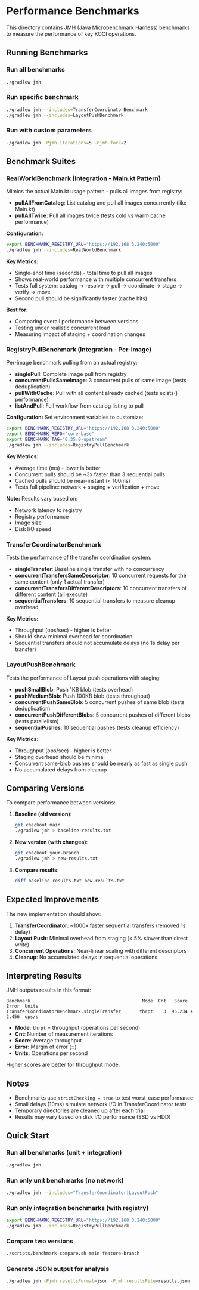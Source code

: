 # Performance Benchmarks

This directory contains JMH (Java Microbenchmark Harness) benchmarks to measure the performance of key KOCI operations.

## Running Benchmarks

### Run all benchmarks
```bash
./gradlew jmh
```

### Run specific benchmark
```bash
./gradlew jmh --includes=TransferCoordinatorBenchmark
./gradlew jmh --includes=LayoutPushBenchmark
```

### Run with custom parameters
```bash
./gradlew jmh -Pjmh.iterations=5 -Pjmh.fork=2
```

## Benchmark Suites

### RealWorldBenchmark (Integration - Main.kt Pattern)
Mimics the actual Main.kt usage pattern - pulls all images from registry:

- **pullAllFromCatalog**: List catalog and pull all images concurrently (like Main.kt)
- **pullAllTwice**: Pull all images twice (tests cold vs warm cache performance)

**Configuration:**
```bash
export BENCHMARK_REGISTRY_URL="https://192.168.3.240:5000"
./gradlew jmh --includes=RealWorldBenchmark
```

**Key Metrics:**
- Single-shot time (seconds) - total time to pull all images
- Shows real-world performance with multiple concurrent transfers
- Tests full system: catalog → resolve → pull → coordinate → stage → verify → move
- Second pull should be significantly faster (cache hits)

**Best for:**
- Comparing overall performance between versions
- Testing under realistic concurrent load
- Measuring impact of staging + coordination changes

### RegistryPullBenchmark (Integration - Per-Image)
Per-image benchmark pulling from an actual registry:

- **singlePull**: Complete image pull from registry
- **concurrentPullsSameImage**: 3 concurrent pulls of same image (tests deduplication)
- **pullWithCache**: Pull with all content already cached (tests exists() performance)
- **listAndPull**: Full workflow from catalog listing to pull

**Configuration:**
Set environment variables to customize:
```bash
export BENCHMARK_REGISTRY_URL="https://192.168.3.240:5000"
export BENCHMARK_REPO="core-base"
export BENCHMARK_TAG="0.35.0-upstream"
./gradlew jmh --includes=RegistryPullBenchmark
```

**Key Metrics:**
- Average time (ms) - lower is better
- Concurrent pulls should be ~3x faster than 3 sequential pulls
- Cached pulls should be near-instant (< 100ms)
- Tests full pipeline: network + staging + verification + move

**Note:** Results vary based on:
- Network latency to registry
- Registry performance
- Image size
- Disk I/O speed

### TransferCoordinatorBenchmark
Tests the performance of the transfer coordination system:

- **singleTransfer**: Baseline single transfer with no concurrency
- **concurrentTransfersSameDescriptor**: 10 concurrent requests for the same content (only 1 actual transfer)
- **concurrentTransfersDifferentDescriptors**: 10 concurrent transfers of different content (all execute)
- **sequentialTransfers**: 10 sequential transfers to measure cleanup overhead

**Key Metrics:**
- Throughput (ops/sec) - higher is better
- Should show minimal overhead for coordination
- Sequential transfers should not accumulate delays (no 1s delay per transfer)

### LayoutPushBenchmark
Tests the performance of Layout push operations with staging:

- **pushSmallBlob**: Push 1KB blob (tests overhead)
- **pushMediumBlob**: Push 100KB blob (tests throughput)
- **concurrentPushSameBlob**: 5 concurrent pushes of same blob (tests deduplication)
- **concurrentPushDifferentBlobs**: 5 concurrent pushes of different blobs (tests parallelism)
- **sequentialPushes**: 10 sequential pushes (tests cleanup efficiency)

**Key Metrics:**
- Throughput (ops/sec) - higher is better
- Staging overhead should be minimal
- Concurrent same-blob pushes should be nearly as fast as single push
- No accumulated delays from cleanup

## Comparing Versions

To compare performance between versions:

1. **Baseline (old version)**:
   ```bash
   git checkout main
   ./gradlew jmh > baseline-results.txt
   ```

2. **New version (with changes)**:
   ```bash
   git checkout your-branch
   ./gradlew jmh > new-results.txt
   ```

3. **Compare results**:
   ```bash
   diff baseline-results.txt new-results.txt
   ```

## Expected Improvements

The new implementation should show:

1. **TransferCoordinator**: ~1000x faster sequential transfers (removed 1s delay)
2. **Layout Push**: Minimal overhead from staging (< 5% slower than direct write)
3. **Concurrent Operations**: Near-linear scaling with different descriptors
4. **Cleanup**: No accumulated delays in sequential operations

## Interpreting Results

JMH outputs results in this format:
```
Benchmark                                          Mode  Cnt   Score   Error  Units
TransferCoordinatorBenchmark.singleTransfer       thrpt    3  95.234 ± 2.456  ops/s
```

- **Mode**: `thrpt` = throughput (operations per second)
- **Cnt**: Number of measurement iterations
- **Score**: Average throughput
- **Error**: Margin of error (±)
- **Units**: Operations per second

Higher scores are better for throughput mode.

## Notes

- Benchmarks use `strictChecking = true` to test worst-case performance
- Small delays (10ms) simulate network I/O in TransferCoordinator tests
- Temporary directories are cleaned up after each trial
- Results may vary based on disk I/O performance (SSD vs HDD)

## Quick Start

### Run all benchmarks (unit + integration)
```bash
./gradlew jmh
```

### Run only unit benchmarks (no network)
```bash
./gradlew jmh --includes="TransferCoordinator|LayoutPush"
```

### Run only integration benchmarks (with registry)
```bash
export BENCHMARK_REGISTRY_URL="https://192.168.3.240:5000"
./gradlew jmh --includes=RegistryPullBenchmark
```

### Compare two versions
```bash
./scripts/benchmark-compare.sh main feature-branch
```

### Generate JSON output for analysis
```bash
./gradlew jmh -Pjmh.resultsFormat=json -Pjmh.resultsFile=results.json
```
